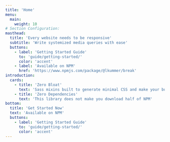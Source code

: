 ```yaml
---
title: 'Home'
menu:
  main:
    weight: 10
# Section Configuration:
masthead:
  title: 'Every website needs to be responsive'
  subtitle: 'Write systemized media queries with ease'
  buttons:
    - label: 'Getting Started Guide'
      to: 'guide/getting-started/'
      color: 'accent'
    - label: 'Available on NPM'
      href: 'https://www.npmjs.com/package/@lkummer/break'
introduction:
  cards:
    - title: 'Zero Bloat'
      text: 'Sass mixins built to generate minimal CSS and make your bundles small'
    - title: 'Zero Dependencies'
      text: 'This library does not make you download half of NPM'
bottom:
  title: 'Get Started Now'
  text: 'Available on NPM'
  buttons:
    - label: 'Getting Started Guide'
      to: 'guide/getting-started/'
      color: 'accent'
---
```

